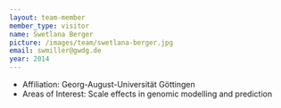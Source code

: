 ```yaml
---
layout: team-member
member_type: visitor
name: Swetlana Berger
picture: /images/team/swetlana-berger.jpg
email: swmiller@gwdg.de
year: 2014
---
```


- Affiliation: Georg-August-Universität Göttingen
- Areas of Interest: Scale effects in genomic modelling and prediction
